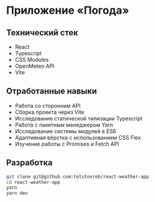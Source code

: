 # Приложение &laquo;Погода&raquo;

## Технический стек

- React
- Typescript
- CSS Modules
- OpenMeteo API
- Vite

## Отработанные навыки

- Работа со сторонним API
- Сборка проекта через Vite
- Исследование статической типизации Typescript
- Работа с пакетным менеджером Yarn
- Исследование системы модулей в ES6
- Адаптивная вёрстка с использованием CSS Flex
- Изучение работы с Promises и Fetch API

## Разработка

```sh
git clone git@github.com:tolstovrob/react-weather-app
cd react-weather-app
yarn
yarn dev
```

